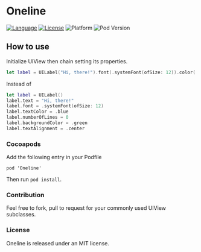 # Oneline
[![Language][lang-image]](https://swift.org/) [![License][license-image]](LICENSE) ![Platform][platform-image] ![Pod Version][pod-version-image]

## How to use
Initialize UIView then chain setting its properties.

```swift
let label = UILabel("Hi, there!").font(.systemFont(ofSize: 12)).color(.blue).lines().bgColor(.green).align(.center)
```
Instead of
```swift
let label = UILabel()
label.text = "Hi, there!"
label.font = .systemFont(ofSize: 12)
label.textColor = .blue
label.numberOfLines = 0
label.backgroundColor = .green
label.textAlignment = .center
```
### Cocoapods

Add the following entry in your Podfile

```
pod 'Oneline'
```

Then run `pod install`.

### Contribution
Feel free to fork, pull to request for your commonly used UIView subclasses.
### License

Oneline is released under an MIT license.

[lang-image]: https://img.shields.io/badge/swift-4.2-orange.svg
[license-image]: https://img.shields.io/github/license/mashape/apistatus.svg
[platform-image]: https://img.shields.io/badge/platform-iOS-lightGrey.svg
[pod-version-image]: https://img.shields.io/badge/pod-2.0.0-blue.svg
